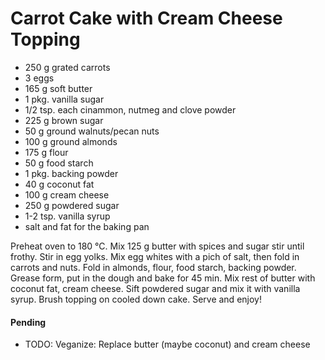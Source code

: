# Carrot Cake with Cream Cheese Topping

* 250 g grated carrots
* 3 eggs
* 165 g soft butter
* 1 pkg. vanilla sugar
* 1/2 tsp. each cinammon, nutmeg and clove powder
* 225 g brown sugar
* 50 g ground walnuts/pecan nuts
* 100 g ground almonds
* 175 g flour 
* 50 g food starch
* 1 pkg. backing powder
* 40 g coconut fat
* 100 g cream cheese
* 250 g powdered sugar
* 1-2 tsp. vanilla syrup
* salt and fat for the baking pan

Preheat oven to 180 °C. Mix 125 g butter with spices and sugar stir until frothy. Stir in egg yolks. Mix egg whites with a pich of salt, then fold in carrots and nuts. Fold in almonds, flour, food starch, backing powder. Grease form, put in the dough and bake for 45 min. Mix rest of butter with coconut fat, cream cheese. Sift powdered sugar and mix it with vanilla syrup. Brush topping on cooled down cake. Serve and enjoy!

#### Pending 
* TODO: Veganize: Replace butter (maybe coconut) and cream cheese
